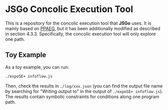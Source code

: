 
# JSGo Concolic Execution Tool

This is a repository for the concolic execution tool that **JSGo** uses. It is mainly based on [PPAEG](https://github.com/jackfromeast/PPAEG.git), but it has been additionally modified as described in section 4.3.3. Specifically, the concolic execution tool will only explore one path.

## Toy Example

As a toy example, you can run:

```bash
./expoSE+ infoflow.js
```

Then, check the results in `./log/xxx.json` (you can find the output file name by searching for "Writing output to" in the output of `./expoSE+ infoflow.js`). The results contain symbolic constraints for conditions along one program path.

